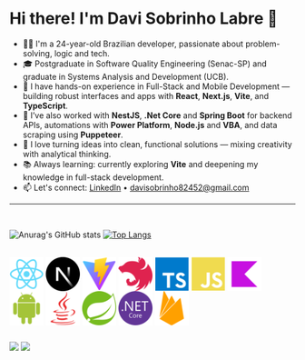 # Hi there! I'm Davi Sobrinho Labre 👋

- 👨‍💻 I'm a 24-year-old Brazilian developer, passionate about problem-solving, logic and tech.
- 🎓 Postgraduate in Software Quality Engineering (Senac-SP) and graduate in Systems Analysis and Development (UCB).
- 💼 I have hands-on experience in Full-Stack and Mobile Development — building robust interfaces and apps with **React**, **Next.js**, **Vite**, and **TypeScript**.
- 🔧 I’ve also worked with **NestJS**, **.Net Core** and **Spring Boot** for backend APIs, automations with **Power Platform**, **Node.js** and **VBA**, and data scraping using **Puppeteer**.
- 🚀 I love turning ideas into clean, functional solutions — mixing creativity with analytical thinking.
- 📚 Always learning: currently exploring **Vite** and deepening my knowledge in full-stack development.
- 📫 Let's connect: [LinkedIn](https://www.linkedin.com/in/davi-sobrinho-labre-b37500235/) • davisobrinho82452@gmail.com  

---

<div style="display: inline_block"><br>
  
![Anurag's GitHub stats](https://github-readme-stats.vercel.app/api?username=DaviSobrinho&theme=dracula&show_icons=true)
[![Top Langs](https://github-readme-stats.vercel.app/api/top-langs/?username=DaviSobrinho&theme=dracula&layout=compact)](https://github.com/DaviSobrinho/github-readme-stats)

</div>

<div style="display: inline_block"><br>
  <img align="center" alt="React" height="60" width="60" src="https://raw.githubusercontent.com/devicons/devicon/master/icons/react/react-original.svg">
  <img align="center" alt="NextJS" height="60" width="60" src="https://github.com/devicons/devicon/blob/master/icons/nextjs/nextjs-original.svg">
  <img align="center" alt="Vite" height="60" width="60" src="https://github.com/devicons/devicon/blob/master/icons/vitejs/vitejs-original.svg">
  <img align="center" alt="NestJS" height="60" width="60" src="https://github.com/devicons/devicon/blob/master/icons/nestjs/nestjs-original.svg">
  <img align="center" alt="TypeScript" height="60" width="60" src="https://github.com/devicons/devicon/blob/master/icons/typescript/typescript-plain.svg">
  <img align="center" alt="JavaScript" height="60" width="60" src="https://raw.githubusercontent.com/devicons/devicon/master/icons/javascript/javascript-plain.svg">
  <img align="center" alt="Kotlin" height="60" width="60" src="https://raw.githubusercontent.com/devicons/devicon/master/icons/kotlin/kotlin-plain.svg">
  <img align="center" alt="Android" height="60" width="60" src="https://github.com/devicons/devicon/blob/master/icons/android/android-plain.svg">
  <img align="center" alt="Java" height="60" width="60" src="https://raw.githubusercontent.com/devicons/devicon/master/icons/java/java-plain.svg">
  <img align="center" alt="Spring" height="60" width="60" src="https://github.com/devicons/devicon/blob/master/icons/spring/spring-original.svg">
  <img align="center" alt=".Net Core" height="60" width="60" src="https://github.com/devicons/devicon/blob/master/icons/dotnetcore/dotnetcore-original.svg">
  <img align="center" alt="Firebase" height="60" width="60" src="https://github.com/devicons/devicon/blob/master/icons/firebase/firebase-plain.svg">
  
</div>

##

<div> 
  <a href="mailto:davisobrinho82452@gmail.com"><img src="https://img.shields.io/badge/-Gmail-%23333?style=for-the-badge&logo=gmail&logoColor=white" target="_blank"></a>
  <a href="https://www.linkedin.com/in/davi-sobrinho-labre-b37500235/" target="_blank"><img src="https://img.shields.io/badge/-LinkedIn-%230077B5?style=for-the-badge&logo=linkedin&logoColor=white" target="_blank"></a> 
</div>
